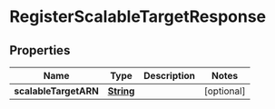 

# RegisterScalableTargetResponse


## Properties

| Name | Type | Description | Notes |
|------------ | ------------- | ------------- | -------------|
|**scalableTargetARN** | [**String**](String.md) |  |  [optional] |



